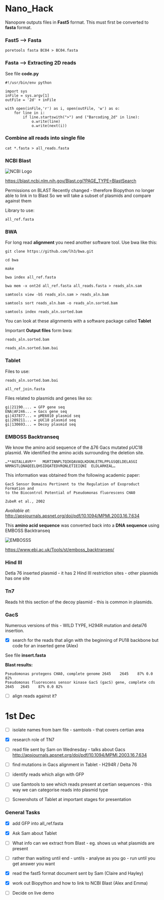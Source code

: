 # Nano_Hack

Nanopore outputs files in **Fast5** format. This must first be converted to **fasta** format.

### Fast5 --> Fasta 

	poretools fasta BC04 > BC04.fasta

### Fasta --> Extracting 2D reads

See file **code.py**

    #!/usr/bin/env python

    import sys
    inFile = sys.argv[1]
    outFile = '2d' + inFile

    with open(inFile,'r') as i, open(outFile, 'w') as o:
    	for line in i:
	    	if line.startswith(">") and ("Barcoding_2d" in line):
		    	o.write(line)
		    	o.write(next(i))

### Combine all reads into single file

	cat *.fasta > all_reads.fasta

### NCBI Blast
![NCBI Logo](https://blast.ncbi.nlm.nih.gov/images/nucleutide-blast-cover.png)

https://blast.ncbi.nlm.nih.gov/Blast.cgi?PAGE_TYPE=BlastSearch

Permissions on BLAST Recently changed - therefore Biopython no longer able to link in to Blast
So we will take a subset of plasmids and compare against them 

Library to use:

	all_ref.fasta

 

### BWA

For long read **alignment** you need another software tool. Use bwa like this:

    git clone https://github.com/lh3/bwa.git

    cd bwa

    make

    bwa index all_ref.fasta

    bwa mem -x ont2d all_ref.fasta all_reads.fasta > reads_aln.sam

    samtools view -bS reads_aln.sam > reads_aln.bam

    samtools sort reads_aln.bam -o reads_aln.sorted.bam
    
    samtools index reads_aln.sorted.bam

  You can look at these alignments with a software package called **Tablet**

Important **Output files** form bwa:
	
	reads_aln.sorted.bam
	
	reads_aln.sorted.bam.bai


### Tablet

Files to use:

	reads_aln.sorted.bam.bai
	
	all_ref_join.fasta

Files related to plasmids and genes like so:

	gi|21190.... = GFP gene seq
	ENA|AF246... = Gacs gene seq
	gi|437877... = pME6010 plasmid seq
	gi|209211... = pUC18 plasmid seq
	gi|130693... = Decoy plasmid seq


### EMBOSS Backtranseq

We know the amino acid sequence of the Δ76 Gacs mutated pUC18 plasmid.
We identified the amino acids surrounding the deletion site.

	…**AGTALLAVR**   MGRTINNPLTQIKQAVAQLKDGNLETRLPPLGSQELDELASGI
	NRMASTLQNAQEELQHSIDQATEDVRQNLETIEIQNI  ELDLARKEAL…
	
This information was obtained from the following academic paper:

	GacS Sensor Domains Pertinent to the Regulation of Exoproduct Formation and 
	to the Biocontrol Potential of Pseudomonas fluorescens CHA0
	
	ZubeR et al., 2002

*Available at*: http://apsjournals.apsnet.org/doi/pdf/10.1094/MPMI.2003.16.7.634

This **amino acid sequence** was converted back into a **DNA sequence** using EMBOSS Backtranseq

![EMBOSSS](https://www.ebi.ac.uk/web_guidelines/images/logos/EMBL-EBI/EMBL_EBI_Logo_black.png)

https://www.ebi.ac.uk/Tools/st/emboss_backtranseq/


### Hind III

Detla 76 inserted plasmid - it has 2 Hind III restriction sites - other plasmids has one site

### Tn7

Reads hit this section of the decoy plasmid - this is common in plasmids. 

### GacS

Numerous versions of this - WILD TYPE, H294R mutation and detal76 insertion.

- [x] search for the reads that align with the beginning of PU18 backbone but code for an inserted gene (Alex)

See file **insert.fasta**
	
**Blast results:**

	Pseudomonas protegens CHA0, complete genome	2645	2645	87%	0.0	82%	
	Pseudomonas fluorescens sensor kinase GacS (gacS) gene, complete cds 2645	2645	87%	0.0	82%	
- [ ] align reads against it?

# 1st Dec
- [ ] isolate names from bam file - samtools - that covers certian area
- [x] research role of TN7
- [ ] read file sent by Sam on Wednesday - talks about Gacs http://apsjournals.apsnet.org/doi/pdf/10.1094/MPMI.2003.16.7.634
- [ ] find mutations in Gacs alignment in Tablet - H294R / Delta 76 

- [ ] identify reads which align with GFP
- [ ] use Samtools to see which reads present at certian sequences - this way we can categorise reads into plasmid type
- [ ] Screenshots of Tablet at important stages for presentation


### General Tasks
- [x] add GFP into all_ref.fasta
- [x] Ask Sam about Tablet
- [ ] What info can we extract from Blast - eg. shows us what plasmids are present
- [ ] rather than waiting until end - untils - analyse as you go - run until you get answer you want
- [x] read the fast5 format document sent by Sam (Claire and Hayley)
- [x] work out Biopython and how to link to NCBI Blast (Alex and Emma)
- [ ] Decide on live demo 





